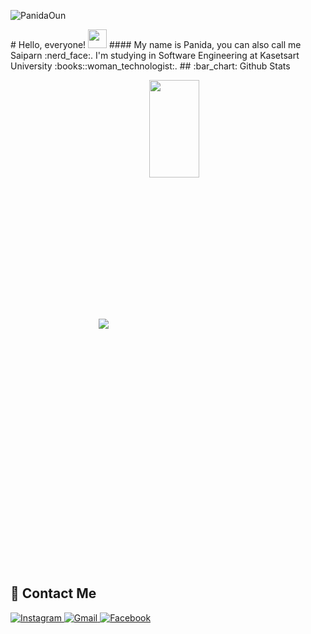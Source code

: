 <p align="left"> <img src="https://komarev.com/ghpvc/?username=PanidaOun&label=Profile%20views&color=0e75b6&style=flat" alt="PanidaOun" /> </p>
# Hello, everyone! <img src="https://raw.githubusercontent.com/MartinHeinz/MartinHeinz/master/wave.gif" width="30px">
#### My name is Panida, you can also call me Saiparn :nerd_face:. I'm studying in Software Engineering at Kasetsart University :books::woman_technologist:.
## :bar_chart: Github Stats
<p align="center">
  <img align="center" src="https://github-readme-stats.vercel.app/api?username=PanidaOun&show_icons=true&theme=onedark&line_height=21"/>
  <a href="https://github.com/anuraghazra/github-readme-stats">
    <img align="center" width="40%" height="20%" src="https://github-readme-stats.vercel.app/api/top-langs/?username=PanidaOun&langs_count=8&layout=compact&theme=onedark" />
  </a>
</p>

## :postbox: Contact Me
<p align="left">
<a href="https://www.instagram.com/saiparn_02/" target="blank">
    <img alt="Instagram" src="https://img.shields.io/badge/Instagram%20-%23E4405F.svg?&style=for-the-badge&logo=Instagram&logoColor=white"/>
</a>
<a href="mailto:%20panida.ou@ku.th" target="blank">
    <img alt="Gmail" src="https://img.shields.io/badge/Gmail-D14836?style=for-the-badge&logo=gmail&logoColor=white" />
</a> 
<a href="https://www.facebook.com/profile.php?id=100006175367918" target="blank">
    <img alt="Facebook" src="https://img.shields.io/badge/Facebook%20-%231877F2.svg?&style=for-the-badge&logo=Facebook&logoColor=white"/>
</a> 


</p>




